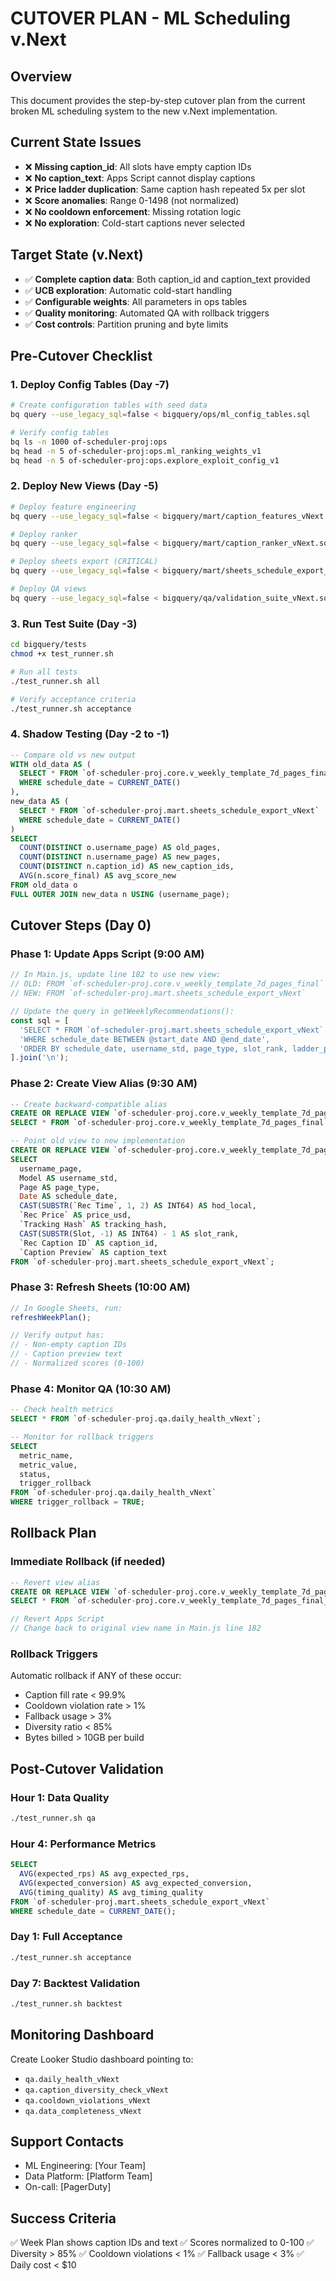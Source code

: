 # CUTOVER PLAN - ML Scheduling v.Next

## Overview
This document provides the step-by-step cutover plan from the current broken ML scheduling system to the new v.Next implementation.

## Current State Issues
- ❌ **Missing caption_id**: All slots have empty caption IDs
- ❌ **No caption_text**: Apps Script cannot display captions
- ❌ **Price ladder duplication**: Same caption hash repeated 5x per slot
- ❌ **Score anomalies**: Range 0-1498 (not normalized)
- ❌ **No cooldown enforcement**: Missing rotation logic
- ❌ **No exploration**: Cold-start captions never selected

## Target State (v.Next)
- ✅ **Complete caption data**: Both caption_id and caption_text provided
- ✅ **UCB exploration**: Automatic cold-start handling
- ✅ **Configurable weights**: All parameters in ops tables
- ✅ **Quality monitoring**: Automated QA with rollback triggers
- ✅ **Cost controls**: Partition pruning and byte limits

## Pre-Cutover Checklist

### 1. Deploy Config Tables (Day -7)
```bash
# Create configuration tables with seed data
bq query --use_legacy_sql=false < bigquery/ops/ml_config_tables.sql

# Verify config tables
bq ls -n 1000 of-scheduler-proj:ops
bq head -n 5 of-scheduler-proj:ops.ml_ranking_weights_v1
bq head -n 5 of-scheduler-proj:ops.explore_exploit_config_v1
```

### 2. Deploy New Views (Day -5)
```bash
# Deploy feature engineering
bq query --use_legacy_sql=false < bigquery/mart/caption_features_vNext.sql

# Deploy ranker
bq query --use_legacy_sql=false < bigquery/mart/caption_ranker_vNext.sql

# Deploy sheets export (CRITICAL)
bq query --use_legacy_sql=false < bigquery/mart/sheets_schedule_export_vNext.sql

# Deploy QA views
bq query --use_legacy_sql=false < bigquery/qa/validation_suite_vNext.sql
```

### 3. Run Test Suite (Day -3)
```bash
cd bigquery/tests
chmod +x test_runner.sh

# Run all tests
./test_runner.sh all

# Verify acceptance criteria
./test_runner.sh acceptance
```

### 4. Shadow Testing (Day -2 to -1)
```sql
-- Compare old vs new output
WITH old_data AS (
  SELECT * FROM `of-scheduler-proj.core.v_weekly_template_7d_pages_final`
  WHERE schedule_date = CURRENT_DATE()
),
new_data AS (
  SELECT * FROM `of-scheduler-proj.mart.sheets_schedule_export_vNext`
  WHERE schedule_date = CURRENT_DATE()
)
SELECT
  COUNT(DISTINCT o.username_page) AS old_pages,
  COUNT(DISTINCT n.username_page) AS new_pages,
  COUNT(DISTINCT n.caption_id) AS new_caption_ids,
  AVG(n.score_final) AS avg_score_new
FROM old_data o
FULL OUTER JOIN new_data n USING (username_page);
```

## Cutover Steps (Day 0)

### Phase 1: Update Apps Script (9:00 AM)
```javascript
// In Main.js, update line 182 to use new view:
// OLD: FROM `of-scheduler-proj.core.v_weekly_template_7d_pages_final`
// NEW: FROM `of-scheduler-proj.mart.sheets_schedule_export_vNext`

// Update the query in getWeeklyRecommendations():
const sql = [
  'SELECT * FROM `of-scheduler-proj.mart.sheets_schedule_export_vNext`',
  'WHERE schedule_date BETWEEN @start_date AND @end_date',
  'ORDER BY schedule_date, username_std, page_type, slot_rank, ladder_position'
].join('\n');
```

### Phase 2: Create View Alias (9:30 AM)
```sql
-- Create backward-compatible alias
CREATE OR REPLACE VIEW `of-scheduler-proj.core.v_weekly_template_7d_pages_final_backup` AS
SELECT * FROM `of-scheduler-proj.core.v_weekly_template_7d_pages_final`;

-- Point old view to new implementation
CREATE OR REPLACE VIEW `of-scheduler-proj.core.v_weekly_template_7d_pages_final` AS
SELECT 
  username_page,
  Model AS username_std,
  Page AS page_type,
  Date AS schedule_date,
  CAST(SUBSTR(`Rec Time`, 1, 2) AS INT64) AS hod_local,
  `Rec Price` AS price_usd,
  `Tracking Hash` AS tracking_hash,
  CAST(SUBSTR(Slot, -1) AS INT64) - 1 AS slot_rank,
  `Rec Caption ID` AS caption_id,
  `Caption Preview` AS caption_text
FROM `of-scheduler-proj.mart.sheets_schedule_export_vNext`;
```

### Phase 3: Refresh Sheets (10:00 AM)
```javascript
// In Google Sheets, run:
refreshWeekPlan();

// Verify output has:
// - Non-empty caption IDs
// - Caption preview text
// - Normalized scores (0-100)
```

### Phase 4: Monitor QA (10:30 AM)
```sql
-- Check health metrics
SELECT * FROM `of-scheduler-proj.qa.daily_health_vNext`;

-- Monitor for rollback triggers
SELECT 
  metric_name,
  metric_value,
  status,
  trigger_rollback
FROM `of-scheduler-proj.qa.daily_health_vNext`
WHERE trigger_rollback = TRUE;
```

## Rollback Plan

### Immediate Rollback (if needed)
```sql
-- Revert view alias
CREATE OR REPLACE VIEW `of-scheduler-proj.core.v_weekly_template_7d_pages_final` AS
SELECT * FROM `of-scheduler-proj.core.v_weekly_template_7d_pages_final_backup`;
```

```javascript
// Revert Apps Script
// Change back to original view name in Main.js line 182
```

### Rollback Triggers
Automatic rollback if ANY of these occur:
- Caption fill rate < 99.9%
- Cooldown violation rate > 1%
- Fallback usage > 3%
- Diversity ratio < 85%
- Bytes billed > 10GB per build

## Post-Cutover Validation

### Hour 1: Data Quality
```bash
./test_runner.sh qa
```

### Hour 4: Performance Metrics
```sql
SELECT
  AVG(expected_rps) AS avg_expected_rps,
  AVG(expected_conversion) AS avg_expected_conversion,
  AVG(timing_quality) AS avg_timing_quality
FROM `of-scheduler-proj.mart.sheets_schedule_export_vNext`
WHERE schedule_date = CURRENT_DATE();
```

### Day 1: Full Acceptance
```bash
./test_runner.sh acceptance
```

### Day 7: Backtest Validation
```bash
./test_runner.sh backtest
```

## Monitoring Dashboard
Create Looker Studio dashboard pointing to:
- `qa.daily_health_vNext`
- `qa.caption_diversity_check_vNext`
- `qa.cooldown_violations_vNext`
- `qa.data_completeness_vNext`

## Support Contacts
- ML Engineering: [Your Team]
- Data Platform: [Platform Team]
- On-call: [PagerDuty]

## Success Criteria
✅ Week Plan shows caption IDs and text
✅ Scores normalized to 0-100
✅ Diversity > 85%
✅ Cooldown violations < 1%
✅ Fallback usage < 3%
✅ Daily cost < $10